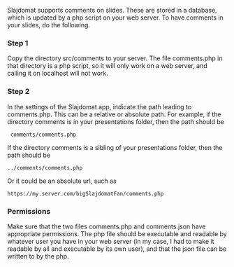 Slajdomat supports comments on slides. These are stored in a database, which is updated by a php script on your web server. To have comments in your slides, do the following.

### Step 1

Copy the directory src/comments to your server. The file comments.php in that directory is a php script, so it will only work on a web server, and calling it on localhost will not work. 

### Step 2

In the settings of the Slajdomat app, indicate the path leading to comments.php. This can be a relative or absolute path. For example, if the directory comments is in your presentations folder, then the path should be 
     
     comments/comments.php

If the directory comments is a sibling of your presentations folder, then the path should be 

    ../comments/comments.php

Or it could be an absolute url, such as 

    https://my.server.com/bigSlajdomatFan/comments.php



### Permissions
Make sure that the two files comments.php and comments.json have appropriate permissions. The php file should be executable and readable by whatever user you have in your web server (in my case, I had to make it readable by all and executable by its own user), and that the json file can be written to by the php. 
